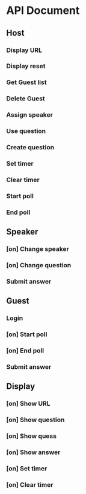 # API Document

## Host

### Display URL

### Display reset

### Get Guest list

### Delete Guest

### Assign speaker

### Use question

### Create question

### Set timer

### Clear timer

### Start poll

### End poll

## Speaker

### [on] Change speaker

### [on] Change question

### Submit answer

## Guest

### Login

### [on] Start poll

### [on] End poll

### Submit answer

## Display

### [on] Show URL

### [on] Show question

### [on] Show quess

### [on] Show answer

### [on] Set timer

### [on] Clear timer